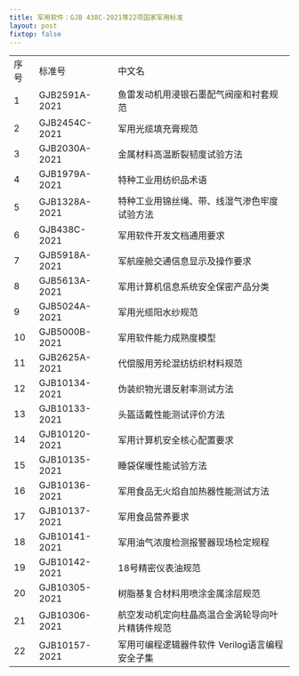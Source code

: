 ```yaml
---
title: 军用软件：GJB 438C-2021等22项国家军用标准
layout: post
fixtop: false
---
```


<table class="table table-hover table-bordered">
    <tr>
        <td>序号</td>
        <td>标准号</td>
        <td>中文名</td>
    </tr>
    <tr>
        <td>1</td>
        <td>GJB2591A-2021</td>
        <td>鱼雷发动机用浸银石墨配气阀座和衬套规范</td>
    </tr>
    <tr>
        <td>2</td>
        <td>GJB2454C-2021</td>
        <td>军用光缆填充膏规范</td>
    </tr>
    <tr>
        <td>3</td>
        <td>GJB2030A-2021</td>
        <td>金属材料高温断裂韧度试验方法</td>
    </tr>
    <tr>
        <td>4</td>
        <td>GJB1979A-2021</td>
        <td>特种工业用纺织品术语</td>
    </tr>
    <tr>
        <td>5</td>
        <td>GJB1328A-2021</td>
        <td>特种工业用锦丝绳、带、线湿气渗色牢度试验方法</td>
    </tr>
    <tr class="fw-bold">
        <td>6</td>
        <td>GJB438C-2021</td>
        <td>军用软件开发文档通用要求</td>
    </tr>
    <tr>
        <td>7</td>
        <td>GJB5918A-2021</td>
        <td>军航座舱交通信息显示及操作要求</td>
    </tr>
    <tr class="fw-bold">
        <td>8</td>
        <td>GJB5613A-2021</td>
        <td>军用计算机信息系统安全保密产品分类</td>
    </tr>
    <tr>
        <td>9</td>
        <td>GJB5024A-2021</td>
        <td>军用光缆阳水纱规范</td>
    </tr>
    <tr class="fw-bold">
        <td>10</td>
        <td>GJB5000B-2021</td>
        <td>军用软件能力成熟度模型</td>
    </tr>
    <tr>
        <td>11</td>
        <td>GJB2625A-2021</td>
        <td>代偿服用芳纶混纺纺织材料规范</td>
    </tr>
    <tr>
        <td>12</td>
        <td>GJB10134-2021</td>
        <td>伪装织物光谱反射率测试方法</td>
    </tr>
    <tr>
        <td>13</td>
        <td>GJB10133-2021</td>
        <td>头盔适戴性能测试评价方法</td>
    </tr>
    <tr class="fw-bold">
        <td>14</td>
        <td>GJB10120-2021</td>
        <td>军用计算机安全核心配置要求</td>
    </tr>
    <tr>
        <td>15</td>
        <td>GJB10135-2021</td>
        <td>睡袋保暖性能试验方法</td>
    </tr>
    <tr>
        <td>16</td>
        <td>GJB10136-2021</td>
        <td>军用食品无火焰自加热器性能测试方法</td>
    </tr>
    <tr>
        <td>17</td>
        <td>GJB10137-2021</td>
        <td>军用食品营养要求</td>
    </tr>
    <tr>
        <td>18</td>
        <td>GJB10141-2021</td>
        <td>军用油气浓度检测报警器现场检定规程</td>
    </tr>
    <tr>
        <td>19</td>
        <td>GJB10142-2021</td>
        <td>18号精密仪表油规范</td>
    </tr>
    <tr>
        <td>20</td>
        <td>GJB10305-2021</td>
        <td>树脂基复合材料用喷涂金属涂层规范</td>
    </tr>
    <tr>
        <td>21</td>
        <td>GJB10306-2021</td>
        <td>航空发动机定向柱晶高温合金涡轮导向叶片精铸件规范</td>
    </tr>
    <tr>
        <td>22</td>
        <td>GJB10157-2021</td>
        <td>军用可编程逻辑器件软件 Verilog语言编程安全子集</td>
    </tr>
</table>








